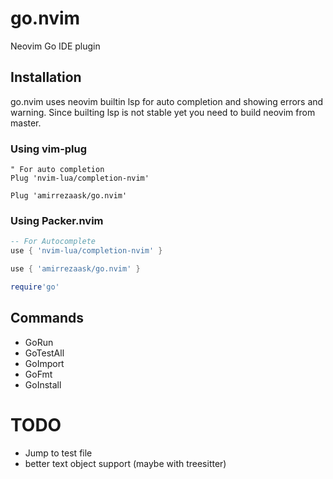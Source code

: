 # go.nvim
Neovim Go IDE plugin

## Installation
go.nvim uses neovim builtin lsp for auto completion and showing errors and warning. Since builting lsp is not stable yet you need to build neovim from master.

### Using vim-plug
```vim
" For auto completion
Plug 'nvim-lua/completion-nvim'

Plug 'amirrezaask/go.nvim'

```
### Using Packer.nvim
```lua
-- For Autocomplete
use { 'nvim-lua/completion-nvim' }

use { 'amirrezaask/go.nvim' }

require'go'
```
## Commands
- GoRun
- GoTestAll
- GoImport
- GoFmt
- GoInstall



# TODO
- Jump to test file
- better text object support (maybe with treesitter)

